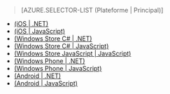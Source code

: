 ﻿> [AZURE.SELECTOR-LIST (Plateforme | Principal)]
- [(iOS | .NET)](mobile-services-dotnet-backend-ios-push-notifications-app-users.md)
- [(iOS | JavaScript)](mobile-services-javascript-backend-ios-push-notifications-app-users.md)
- [(Windows Store C# | .NET)](mobile-services-dotnet-backend-windows-store-dotnet-push-notifications-app-users.md)
- [(Windows Store C# | JavaScript)](mobile-services-javascript-backend-windows-store-dotnet-push-notifications-app-users.md)
- [(Windows Store JavaScript | JavaScript)](mobile-services-javascript-backend-windows-store-javascript-push-notifications-app-users.md)
- [(Windows Phone | .NET)](mobile-services-dotnet-backend-windows-phone-push-notifications-app-users.md)
- [(Windows Phone | JavaScript)](mobile-services-javascript-backend-windows-phone-push-notifications-app-users.md)
- [(Android | .NET)](mobile-services-dotnet-backend-android-push-notifications-app-users.md)
- [(Android | JavaScript)](mobile-services-javascript-backend-android-push-notifications-app-users.md)

<!--HONumber=47-->
